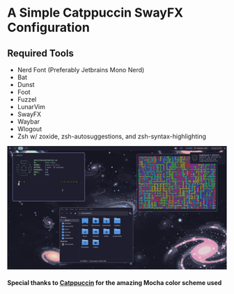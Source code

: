 # A Simple Catppuccin SwayFX Configuration

## Required Tools
- Nerd Font (Preferably Jetbrains Mono Nerd) 
- Bat
- Dunst
- Foot
- Fuzzel
- LunarVim
- SwayFX
- Waybar
- Wlogout
- Zsh w/ zoxide, zsh-autosuggestions, and zsh-syntax-highlighting

![Void_SwayFX_Configuration](https://github.com/caughtquick/dotfiles/blob/main/Pictures/void-setup.png?raw=true)

#### Special thanks to [Catppuccin](https://github.com/catppuccin) for the amazing Mocha color scheme used
